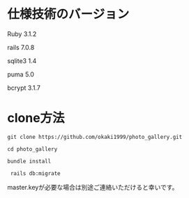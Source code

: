 # 仕様技術のバージョン
Ruby 3.1.2

rails 7.0.8

sqlite3 1.4

puma 5.0

bcrypt 3.1.7


# clone方法
``` git clone https://github.com/okaki1999/photo_gallery.git ```

``` cd photo_gallery ```

``` bundle install ```

``` rails db:migrate```

master.keyが必要な場合は別途ご連絡いただけると幸いです。

